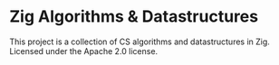 # Zig Algorithms & Datastructures
This project is a collection of CS algorithms and datastructures in Zig. Licensed under the Apache 2.0 license.
